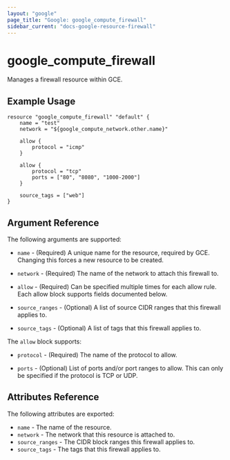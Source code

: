 ```yaml
---
layout: "google"
page_title: "Google: google_compute_firewall"
sidebar_current: "docs-google-resource-firewall"
---
```


# google\_compute\_firewall

Manages a firewall resource within GCE.

## Example Usage

```
resource "google_compute_firewall" "default" {
	name = "test"
	network = "${google_compute_network.other.name}"

	allow {
		protocol = "icmp"
	}

	allow {
		protocol = "tcp"
		ports = ["80", "8080", "1000-2000"]
	}

	source_tags = ["web"]
}
```

## Argument Reference

The following arguments are supported:

* `name` - (Required) A unique name for the resource, required by GCE.
    Changing this forces a new resource to be created.

* `network` - (Required) The name of the network to attach this firewall to.

* `allow` - (Required) Can be specified multiple times for each allow
    rule. Each allow block supports fields documented below.

* `source_ranges` - (Optional) A list of source CIDR ranges that this
   firewall applies to.

* `source_tags` - (Optional) A list of tags that this firewall applies to.

The `allow` block supports:

* `protocol` - (Required) The name of the protocol to allow.

* `ports` - (Optional) List of ports and/or port ranges to allow. This can
    only be specified if the protocol is TCP or UDP.

## Attributes Reference

The following attributes are exported:

* `name` - The name of the resource.
* `network` - The network that this resource is attached to.
* `source_ranges` - The CIDR block ranges this firewall applies to.
* `source_tags` - The tags that this firewall applies to.
